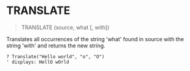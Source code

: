 # TRANSLATE

> TRANSLATE (source, what [, with])

Translates all occurrences of the string 'what' found in source with the string 'with' and returns the new string.

```
? Translate("Hello world", "o", "O")
' displays: HellO wOrld
```

